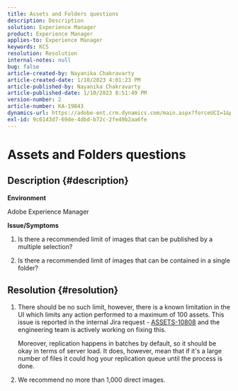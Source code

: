 ```yaml
---
title: Assets and Folders questions
description: Description
solution: Experience Manager
product: Experience Manager
applies-to: Experience Manager
keywords: KCS
resolution: Resolution
internal-notes: null
bug: false
article-created-by: Nayanika Chakravarty
article-created-date: 1/10/2023 4:01:23 PM
article-published-by: Nayanika Chakravarty
article-published-date: 1/10/2023 8:51:49 PM
version-number: 2
article-number: KA-19843
dynamics-url: https://adobe-ent.crm.dynamics.com/main.aspx?forceUCI=1&pagetype=entityrecord&etn=knowledgearticle&id=ea08d305-0091-ed11-aad1-6045bd0063aa
exl-id: 9c6143d7-69de-4dbd-b72c-2fe49b2aa6fe
---
```

# Assets and Folders questions

## Description {#description}


<b>Environment</b>

Adobe Experience Manager

<b>Issue/Symptoms</b>

1. Is there a recommended limit of images that can be published by a multiple selection?

2. Is there a recommended limit of images that can be contained in a single folder?


## Resolution {#resolution}


1. There should be no such limit, however, there is a known limitation in the UI which limits any action performed to a maximum of 100 assets. This issue is reported in the internal Jira request - [ASSETS-10808](https://jira.corp.adobe.com/browse/ASSETS-10808) and the engineering team is actively working on fixing this.  

    

    Moreover, replication happens in batches by default, so it should be okay in terms of server load. It does, however, mean that if it's a large number of files it could hog your replication queue until the process is done.


2. We recommend no more than 1,000 direct images.
